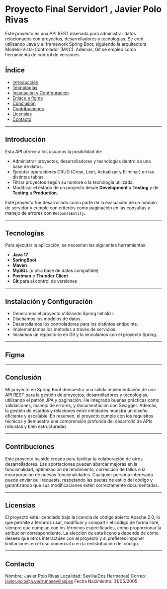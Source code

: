 # Proyecto Final Servidor1 , Javier Polo Rivas

Este proyecto es una API REST diseñada para administrar datos relacionados con proyectos, desarrolladores y tecnologías. Se creó utilizando Java y el framework Spring Boot, siguiendo la arquitectura Modelo-Vista-Controlador (MVC). Además, Git se empleó como herramienta de control de versiones.

## Índice
- [Introducción](#Introducción)
- [Tecnologías](#Tecnologías)
- [Instalación y Configuración](#Instalación-y-Configuración)
- [Enlace a figma](#Figma)
- [Conclusión](#Conclusión)
- [Contribuciones](#Contribuciones)
- [Licensias](#Licensias)
- [Contacto](#Contacto)


---

## Introducción

Esta API ofrece a los usuarios la posibilidad de:
- Administrar proyectos, desarrolladores y tecnologías dentro de una base de datos.
- Ejecutar operaciones CRUD (Crear, Leer, Actualizar y Eliminar) en las distintas tablas.
- Filtrar proyectos según su nombre o la tecnología utilizada.
- Modificar el estado de un proyecto desde **Development** a **Testing** y de **Testing** a **Production**.

Este proyecto fue desarrollado como parte de la evaluación de un módulo de servidor y cumple con criterios como paginación en las consultas y manejo de errores con `ResponseEntity`.

---

## Tecnologías

Para ejecutar la aplicación, se necesitan las siguientes herramientas:
- **Java 17**
- **SpringBoot**
- **Maven**
- **MySQL** (u otra base de datos compatible)
- **Postman** o **Thunder Client**
- **Git** para el control de versiones

---


## Instalación y Configuración
- Generamos el proyecto utilizando Spring Initializr.
- Diseñamos los modelos de datos.
- Desarrollamos los controladores para los distintos endpoints.
- Implementamos los métodos a través de servicios.
- Iniciamos un repositorio en Git y lo vinculamos con el proyecto Spring.

---

## Figma

---

## Conclusión
Mi proyecto en Spring Boot demuestra una sólida implementación de una API REST para la gestión de proyectos, desarrolladores y tecnologías, utilizando el patrón JPA y paginación. He integrado buenas prácticas como validaciones, manejo de errores, y documentación con Swagger. Además, la gestión de estados y relaciones entre entidades muestra un diseño eficiente y escalable. En resumen, el proyecto cumple con los requisitos técnicos y demuestra una comprensión profunda del desarrollo de APIs robustas y bien estructuradas

---

## Contribuciones

Este proyecto ha sido creado para facilitar la colaboración de otros desarrolladores. Las aportaciones pueden abarcar mejoras en la funcionalidad, optimización de rendimiento, corrección de fallos o la incorporación de nuevas funcionalidades. Cualquier persona interesada puede enviar pull requests, respetando las pautas de estilo del código y garantizando que sus modificaciones estén correctamente documentadas.

---

## Licensias
El proyecto está licenciado bajo la licencia de código abierto Apache 2.0, lo que permite a terceros usar, modificar y compartir el código de forma libre, siempre que cumplan con los términos especificados, como proporcionar la atribución correspondiente. La elección de esta licencia depende de cómo desees que otros interactúen con el proyecto y si prefieres imponer limitaciones en el uso comercial o en la redistribución del código.

---

## Contacto
Nombre: Javier Polo Rivas
Localidad: Sevilla(Dos Hermanas)
Correo : javier.polo@a.vedrunasevillasj.es
Fecha Nacimiento: 31/05/2005



